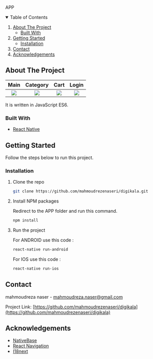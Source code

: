 APP<!-- TABLE OF CONTENTS -->

<details open="open">
  <summary>Table of Contents</summary>
  <ol>
    <li>
      <a href="#about-the-project">About The Project</a>
      <ul>
        <li><a href="#built-with">Built With</a></li>
      </ul>
    </li>
    <li>
      <a href="#getting-started">Getting Started</a>
      <ul>
        <li><a href="#installation">Installation</a></li>
      </ul>
    </li>
    <li><a href="#contact">Contact</a></li>
    <li><a href="#acknowledgements">Acknowledgements</a></li>
  </ol>
</details>

## About The Project

|                         Main                          |                         Category                          |                         Cart                          |                         Login                          |
| :---------------------------------------------------: | :-------------------------------------------------------: | :---------------------------------------------------: | :----------------------------------------------------: |
| ![](https://nanashop.ir/digikala_files/main-page.gif) | ![](https://nanashop.ir/digikala_files/category-page.gif) | ![](https://nanashop.ir/digikala_files/cart-page.gif) | ![](https://nanashop.ir/digikala_files/login-page.gif) |

It is written in JavaScript ES6.

### Built With

- [React Native](https://reactnative.dev)

<!-- GETTING STARTED -->

## Getting Started

Follow the steps below to run this project.

### Installation

1. Clone the repo
   ```sh
   git clone https://github.com/mahmoudrezenaseri/digikala.git
   ```
2. Install NPM packages

   Redirect to the APP folder and run this command.

   ```sh
   npm install
   ```

3. Run the project

   For ANDROID use this code :

   ```sh
   react-native run-android
   ```

   For IOS use this code :

   ```sh
   react-native run-ios
   ```

<!-- CONTACT -->

## Contact

mahmoudreza naser - mahmoudreza.naser@gmail.com

Project Link: [https://github.com/mahmoudrezenaseri/digikala](https://github.com/mahmoudrezenaseri/digikala)

<!-- ACKNOWLEDGEMENTS -->

## Acknowledgements

- [NativeBase](https://nativebase.io)
- [React Navigation](https://reactnavigation.org)
- [I18next ](https://www.i18next.com)
